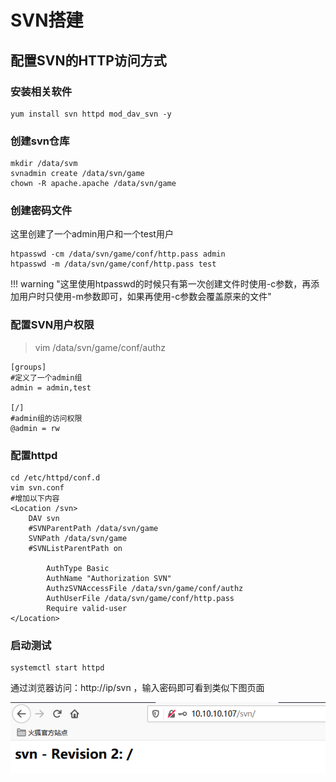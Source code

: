# SVN搭建



## 配置SVN的HTTP访问方式

### 安装相关软件

```shell
yum install svn httpd mod_dav_svn -y
```



### 创建svn仓库

```shell
mkdir /data/svm
svnadmin create /data/svn/game
chown -R apache.apache /data/svn/game
```



### 创建密码文件

这里创建了一个admin用户和一个test用户

```shell
htpasswd -cm /data/svn/game/conf/http.pass admin
htpasswd -m /data/svn/game/conf/http.pass test
```

!!! warning "这里使用htpasswd的时候只有第一次创建文件时使用-c参数，再添加用户时只使用-m参数即可，如果再使用-c参数会覆盖原来的文件"



### 配置SVN用户权限

> vim /data/svn/game/conf/authz

```
[groups]
#定义了一个admin组
admin = admin,test

[/]
#admin组的访问权限
@admin = rw
```



### 配置httpd

```
cd /etc/httpd/conf.d
vim svn.conf
#增加以下内容
<Location /svn>
    DAV svn
    #SVNParentPath /data/svn/game
    SVNPath /data/svn/game
    #SVNListParentPath on

        AuthType Basic
        AuthName "Authorization SVN"
        AuthzSVNAccessFile /data/svn/game/conf/authz
        AuthUserFile /data/svn/game/conf/http.pass
        Require valid-user
</Location>
```



### 启动测试

```
systemctl start httpd
```

通过浏览器访问：http://ip/svn ，输入密码即可看到类似下图页面

![image-20200620142947210](../../system_base/common_services/images/image-20200620142947210.png)